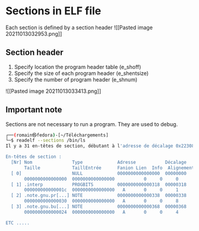 # Sections in ELF file
Each section is defined by a section header
![[Pasted image 20211013032953.png]]

## Section header
1.  Specify location the program header table (e_shoff)
2.  Specify the size of each program header (e_shentsize)
3.  Specify the number of program header (e_shnum)

![[Pasted image 20211013033413.png]]

## Important note
Sections are not necessary to run a program. They are used to debug.
```bash
┌──(romain㉿fedora)-[~/Téléchargements]
└─$ readelf --sections /bin/ls                                                                                   
Il y a 31 en-têtes de section, débutant à l'adresse de décalage 0x22308:

En-têtes de section :
  [Nr] Nom               Type             Adresse           Décalage
       Taille            TaillEntrée      Fanion Lien  Info  Alignement
  [ 0]                   NULL             0000000000000000  00000000
       0000000000000000  0000000000000000           0     0     0
  [ 1] .interp           PROGBITS         0000000000000318  00000318
       000000000000001c  0000000000000000   A       0     0     1
  [ 2] .note.gnu.pr[...] NOTE             0000000000000338  00000338
       0000000000000030  0000000000000000   A       0     0     8
  [ 3] .note.gnu.bu[...] NOTE             0000000000000368  00000368
       0000000000000024  0000000000000000   A       0     0     4

ETC .....
```